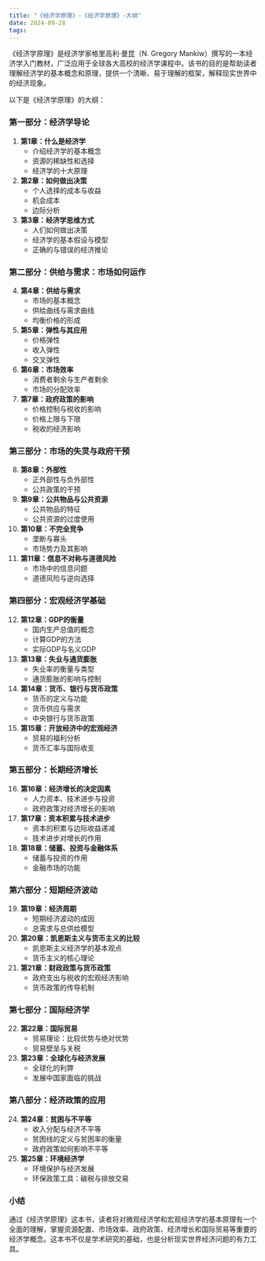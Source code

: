 ```yaml
---
title: "《经济学原理》-《经济学原理》-大纲"
date: 2024-09-28
tags: 
---
```

《经济学原理》是经济学家格里高利·曼昆（N. Gregory Mankiw）撰写的一本经济学入门教材，广泛应用于全球各大高校的经济学课程中。该书的目的是帮助读者理解经济学的基本概念和原理，提供一个清晰、易于理解的框架，解释现实世界中的经济现象。

以下是《经济学原理》的大纲：

### **第一部分：经济学导论**
1. **第1章：什么是经济学**
   - 介绍经济学的基本概念
   - 资源的稀缺性和选择
   - 经济学的十大原理
2. **第2章：如何做出决策**
   - 个人选择的成本与收益
   - 机会成本
   - 边际分析
3. **第3章：经济学思维方式**
   - 人们如何做出决策
   - 经济学的基本假设与模型
   - 正确的与错误的经济推论

### **第二部分：供给与需求：市场如何运作**
4. **第4章：供给与需求**
   - 市场的基本概念
   - 供给曲线与需求曲线
   - 均衡价格的形成
5. **第5章：弹性与其应用**
   - 价格弹性
   - 收入弹性
   - 交叉弹性
6. **第6章：市场效率**
   - 消费者剩余与生产者剩余
   - 市场的分配效率
7. **第7章：政府政策的影响**
   - 价格控制与税收的影响
   - 价格上限与下限
   - 税收的经济影响

### **第三部分：市场的失灵与政府干预**
8. **第8章：外部性**
   - 正外部性与负外部性
   - 公共政策的干预
9. **第9章：公共物品与公共资源**
   - 公共物品的特征
   - 公共资源的过度使用
10. **第10章：不完全竞争**
    - 垄断与寡头
    - 市场势力及其影响
11. **第11章：信息不对称与道德风险**
    - 市场中的信息问题
    - 道德风险与逆向选择

### **第四部分：宏观经济学基础**
12. **第12章：GDP的衡量**
    - 国内生产总值的概念
    - 计算GDP的方法
    - 实际GDP与名义GDP
13. **第13章：失业与通货膨胀**
    - 失业率的衡量与类型
    - 通货膨胀的影响与控制
14. **第14章：货币、银行与货币政策**
    - 货币的定义与功能
    - 货币供应与需求
    - 中央银行与货币政策
15. **第15章：开放经济中的宏观经济**
    - 贸易的福利分析
    - 货币汇率与国际收支

### **第五部分：长期经济增长**
16. **第16章：经济增长的决定因素**
    - 人力资本、技术进步与投资
    - 政府政策对经济增长的影响
17. **第17章：资本积累与技术进步**
    - 资本的积累与边际收益递减
    - 技术进步对增长的作用
18. **第18章：储蓄、投资与金融体系**
    - 储蓄与投资的作用
    - 金融市场的功能

### **第六部分：短期经济波动**
19. **第19章：经济周期**
    - 短期经济波动的成因
    - 总需求与总供给模型
20. **第20章：凯恩斯主义与货币主义的比较**
    - 凯恩斯主义经济学的基本观点
    - 货币主义的核心理论
21. **第21章：财政政策与货币政策**
    - 政府支出与税收的宏观经济影响
    - 货币政策的传导机制

### **第七部分：国际经济学**
22. **第22章：国际贸易**
    - 贸易理论：比较优势与绝对优势
    - 贸易壁垒与关税
23. **第23章：全球化与经济发展**
    - 全球化的利弊
    - 发展中国家面临的挑战

### **第八部分：经济政策的应用**
24. **第24章：贫困与不平等**
    - 收入分配与经济不平等
    - 贫困线的定义与贫困率的衡量
    - 政府政策如何影响不平等
25. **第25章：环境经济学**
    - 环境保护与经济发展
    - 环保政策工具：碳税与排放交易

### 小结

通过《经济学原理》这本书，读者将对微观经济学和宏观经济学的基本原理有一个全面的理解，掌握资源配置、市场效率、政府政策、经济增长和国际贸易等重要的经济学概念。这本书不仅是学术研究的基础，也是分析现实世界经济问题的有力工具。